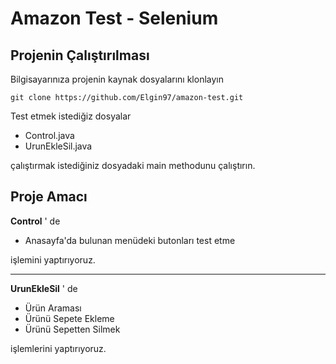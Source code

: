 # Amazon Test - Selenium

## Projenin Çalıştırılması
Bilgisayarınıza projenin kaynak dosyalarını klonlayın

```
git clone https://github.com/Elgin97/amazon-test.git
```
Test etmek istediğiz dosyalar
* Control.java
* UrunEkleSil.java

çalıştırmak istediğiniz dosyadaki main methodunu çalıştırın.

## Proje Amacı

**Control** ' de

* Anasayfa'da bulunan menüdeki butonları test etme

işlemini yaptırıyoruz.

<hr>

**UrunEkleSil** ' de

* Ürün Araması
* Ürünü Sepete Ekleme
* Ürünü Sepetten Silmek

işlemlerini yaptırıyoruz.
